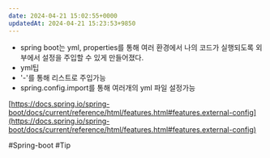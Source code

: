 ```yaml
---
date: 2024-04-21 15:02:55+0000
updatedAt: 2024-04-21 15:23:53+9850
---
```

- spring boot는 yml, properties를 통해 여러 환경에서 나의 코드가 실행되도록 외부에서 설정을 주입할 수 있게 만들어졌다.
- yml팁  
- '-'를 통해 리스트로 주입가능
- spring.config.import를 통해 여러개의 yml 파일 설정가능

[https://docs.spring.io/spring-boot/docs/current/reference/html/features.html#features.external-config](https://docs.spring.io/spring-boot/docs/current/reference/html/features.html#features.external-config)

#Spring-boot 
#Tip 